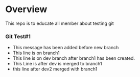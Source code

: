 # Overview
This repo is to educate all member about testing git

### Git Test#1
- This message has been added before new branch
- This line is on branch1
- This line is on dev branch after branch1 has been created.
- This Line is after dev is merged to branch1
- this line after dev2 merged with branch1